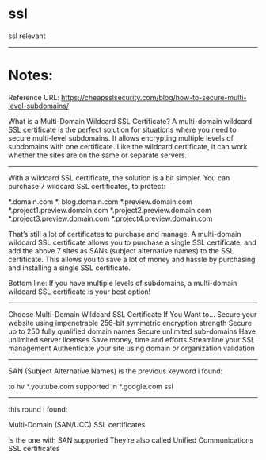 # ssl
ssl relevant


----------

# Notes:



Reference URL:
https://cheapsslsecurity.com/blog/how-to-secure-multi-level-subdomains/
 
What is a Multi-Domain Wildcard SSL Certificate?
A multi-domain wildcard SSL certificate is the perfect solution for situations where you need to secure multi-level subdomains. It allows encrypting multiple levels of subdomains with one certificate. Like the wildcard certificate, it can work whether the sites are on the same or separate servers.

----------



With a wildcard SSL certificate, the solution is a bit simpler. You can purchase 7 wildcard SSL certificates, to protect:

*.domain.com
*. blog.domain.com
*.preview.domain.com
*.project1.preview.domain.com
*.project2.preview.domain.com
*.project3.preview.domain.com
*.project4.preview.domain.com

That’s still a lot of certificates to purchase and manage. A multi-domain wildcard SSL certificate allows you to purchase a single SSL certificate, and add the above 7 sites as SANs (subject alternative names) to the SSL certificate. This allows you to save a lot of money and hassle by purchasing and installing a single SSL certificate.

Bottom line: If you have multiple levels of subdomains, a multi-domain wildcard SSL certificate is your best option!

----------

Choose Multi-Domain Wildcard SSL Certificate If You Want to...
Secure your website using impenetrable 256-bit symmetric encryption strength
Secure up to 250 fully qualified domain names
Secure unlimited sub-domains
Have unlimited server licenses
Save money, time and efforts
Streamline your SSL management
Authenticate your site using domain or organization validation

----------

SAN (Subject Alternative Names) is the previous keyword i found:

to hv
	*.youtube.com
supported in
	*.google.com ssl

----------

this round i found:

Multi-Domain (SAN/UCC) SSL certificates

is the one with SAN supported
They’re also called Unified Communications SSL certificates










